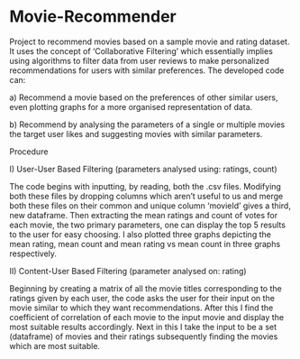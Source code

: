 # Movie-Recommender
Project to recommend movies based on a sample movie and rating dataset.
It uses the concept of ‘Collaborative Filtering’ which essentially implies using algorithms to filter data from user reviews to make personalized recommendations for users with similar preferences.
The developed code can:

a) Recommend a movie based on the preferences of other similar users, even plotting graphs for a more organised representation of data.

b) Recommend by analysing the parameters of a single or multiple movies the target user likes and suggesting movies with similar parameters.

Procedure

I) User-User Based Filtering
(parameters analysed using: ratings, count)

The code begins with inputting, by reading, both the .csv files. Modifying both these files by dropping columns which aren’t useful to us and merge both these files on their common and unique column ‘movieId’ gives a third, new dataframe.
Then extracting the mean ratings and count of votes for each movie, the two primary parameters, one can display the top 5 results to the user for easy choosing.
I also plotted three graphs depicting the mean rating, mean count and mean rating vs mean count in three graphs respectively.


II) Content-User Based Filtering (parameter analysed on: rating)

Beginning by creating a matrix of all the movie titles corresponding to the ratings given by each user, the code asks the user for their input on the movie similar to which they want recommendations. After this I find the coefficient of correlation of each movie to the input movie and display the most suitable results accordingly.
Next in this I take the input to be a set (dataframe) of movies and their ratings subsequently finding the movies which are most suitable.

